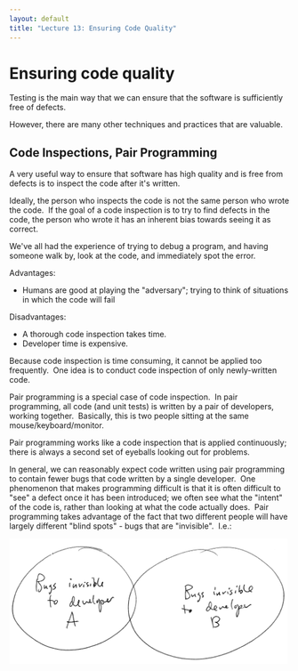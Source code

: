 ```yaml
---
layout: default
title: "Lecture 13: Ensuring Code Quality"
---
```


# Ensuring code quality

Testing is the main way that we can ensure that the software is sufficiently free of defects.

However, there are many other techniques and practices that are valuable.

## Code Inspections, Pair Programming

A very useful way to ensure that software has high quality and is free from defects is to inspect the code after it's written.

Ideally, the person who inspects the code is not the same person who wrote the code.  If the goal of a code inspection is to try to find defects in the code, the person who wrote it has an inherent bias towards seeing it as correct.

We've all had the experience of trying to debug a program, and having someone walk by, look at the code, and immediately spot the error.

Advantages:

-  Humans are good at playing the "adversary"; trying to think of situations in which the code will fail

Disadvantages:

-  A thorough code inspection takes time.
-  Developer time is expensive.

Because code inspection is time consuming, it cannot be applied too frequently.  One idea is to conduct code inspection of only newly-written code.

Pair programming is a special case of code inspection.  In pair programming, all code (and unit tests) is written by a pair of developers, working together.  Basically, this is two people sitting at the same mouse/keyboard/monitor.

Pair programming works like a code inspection that is applied continuously; there is always a second set of eyeballs looking out for problems.

In general, we can reasonably expect code written using pair programming to contain fewer bugs that code written by a single developer.  One phenomenon that makes programming difficult is that it is often difficult to "see" a defect once it has been introduced; we often see what the "intent" of the code is, rather than looking at what the code actually does.  Pair programming takes advantage of the fact that two different people will have largely different "blind spots" - bugs that are "invisible".  I.e.:

<img style="width: 500px;" src="figures/blindSpots.png" alt="Blind spots">
